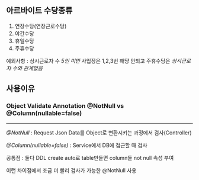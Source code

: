 

## 아르바이트 수당종류
1. 연장수당(연장근로수당)
2. 야간수당
3. 휴일수당
4. 주휴수당

예외사항 : 상시근로자 수 *5인 미만* 사업장은 1,2,3번 해댱 안되고 주휴수당은 *상시근로자 수와 관계없음*

## 사용이유
### Object Validate Annotation @NotNull vs @Column(nullable=false)
***
*@NotNull*
: Request Json Data를 Object로 변환시키는 과정에서 검사(Controller)

*@Column(nullable=false)*
: Service에서 DB에 접근할 때 검사

공통점 : 둘다 DDL create auto로 table만들면 column들 not null 속성 부여

이런 차이점에서 조금 더 빨리 검사가 가능한 @NotNull 사용
